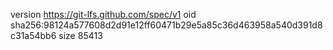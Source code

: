 version https://git-lfs.github.com/spec/v1
oid sha256:98124a577608d2d91e12ff60471b29e5a85c36d463958a540d391d8c31a54bb6
size 85413
